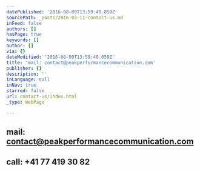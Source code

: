 ```yaml
---
datePublished: '2016-08-09T13:59:40.850Z'
sourcePath: _posts/2016-03-11-contact-us.md
inFeed: false
authors: []
hasPage: true
keywords: []
author: []
via: {}
dateModified: '2016-08-09T13:59:40.059Z'
title: 'mail: contact@peakperformancecommunication.com'
publisher: {}
description: ''
inLanguage: null
inNav: true
starred: false
url: contact-us/index.html
_type: WebPage

---
```

## mail: contact@peakperformancecommunication.com

## call: +41 77 419 30 82